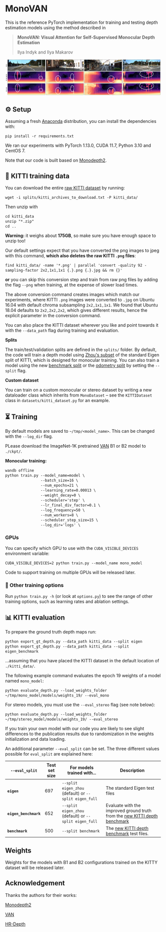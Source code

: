 # MonoVAN

This is the reference PyTorch implementation for training and testing depth estimation models using the method described in

> **MonoVAN: Visual Attention for Self-Supervised Monocular Depth Estimation**
> 
> Ilya Indyk and Ilya Makarov

[//]: # (> [Clément Godard]&#40;http://www0.cs.ucl.ac.uk/staff/C.Godard/&#41;, [Oisin Mac Aodha]&#40;http://vision.caltech.edu/~macaodha/&#41;, [Michael Firman]&#40;http://www.michaelfirman.co.uk&#41; and [Gabriel J. Brostow]&#40;http://www0.cs.ucl.ac.uk/staff/g.brostow/&#41;)

[//]: # (> [ICCV 2019 &#40;arXiv pdf&#41;]&#40;https://arxiv.org/abs/1806.01260&#41;)

[//]: # (<p align="center">)
[//]: # (  <img src="assets/teaser.gif" alt="qualitative comparison of results on KITTI benchmark" width="600" />)
[//]: # (</p>)

![alt text](assets/qualitative_circled.png)

[//]: # (![alt text]&#40;assets/qualitative-nyu.png&#41;)



## ⚙️ Setup

Assuming a fresh [Anaconda](https://www.anaconda.com/download/) distribution, you can install the dependencies with:
```shell
pip install -r requirements.txt
```

We ran our experiments with PyTorch 1.13.0, CUDA 11.7, Python 3.10 and CentOS 7.

Note that our code is built based on [Monodepth2](https://github.com/nianticlabs/monodepth2).


## 💾 KITTI training data

You can download the entire [raw KITTI dataset](http://www.cvlibs.net/datasets/kitti/raw_data.php) by running:
```shell
wget -i splits/kitti_archives_to_download.txt -P kitti_data/
```
Then unzip with
```shell
cd kitti_data
unzip "*.zip"
cd ..
```
**Warning:** it weighs about **175GB**, so make sure you have enough space to unzip too!

Our default settings expect that you have converted the png images to jpeg with this command, **which also deletes the raw KITTI `.png` files**:
```shell
find kitti_data/ -name '*.png' | parallel 'convert -quality 92 -sampling-factor 2x2,1x1,1x1 {.}.png {.}.jpg && rm {}'
```
**or** you can skip this conversion step and train from raw png files by adding the flag `--png` when training, at the expense of slower load times.

The above conversion command creates images which match our experiments, where KITTI `.png` images were converted to `.jpg` on Ubuntu 16.04 with default chroma subsampling `2x2,1x1,1x1`.
We found that Ubuntu 18.04 defaults to `2x2,2x2,2x2`, which gives different results, hence the explicit parameter in the conversion command.

You can also place the KITTI dataset wherever you like and point towards it with the `--data_path` flag during training and evaluation.

**Splits**

The train/test/validation splits are defined in the `splits/` folder.
By default, the code will train a depth model using [Zhou's subset](https://github.com/tinghuiz/SfMLearner) of the standard Eigen split of KITTI, which is designed for monocular training.
You can also train a model using the new [benchmark split](http://www.cvlibs.net/datasets/kitti/eval_depth.php?benchmark=depth_prediction) or the [odometry split](http://www.cvlibs.net/datasets/kitti/eval_odometry.php) by setting the `--split` flag.


**Custom dataset**

You can train on a custom monocular or stereo dataset by writing a new dataloader class which inherits from `MonoDataset` – see the `KITTIDataset` class in `datasets/kitti_dataset.py` for an example.


## ⏳ Training

By default models are saved to `~/tmp/<model_name>`.
This can be changed with the `--log_dir` flag.

PLease download the ImageNet-1K pretrained [VAN](https://github.com/Visual-Attention-Network/VAN-Classification#2-van-models-in-1k) B1 or B2 model to `./ckpt/`.

**Monocular training:**
```shell
wandb offline
python train.py --model_name=model \
                --batch_size=16 \
                --num_epochs=21 \
                --learning_rate=0.00013 \
                --weight_decay=0 \
                --scheduler='step' \
                --lr_final_div_factor=0.1 \
                --log_frequency=50 \
                --num_workers=8 \
                --scheduler_step_size=15 \
                --log_dir='logs' \
```


### GPUs

You can specify which GPU to use with the `CUDA_VISIBLE_DEVICES` environment variable:
```shell
CUDA_VISIBLE_DEVICES=2 python train.py --model_name mono_model
```

Code to support training on multiple GPUs will be released later.

### 🔧 Other training options

Run `python train.py -h` (or look at `options.py`) to see the range of other training options, such as learning rates and ablation settings.


## 📊 KITTI evaluation

To prepare the ground truth depth maps run:
```shell
python export_gt_depth.py --data_path kitti_data --split eigen
python export_gt_depth.py --data_path kitti_data --split eigen_benchmark
```
...assuming that you have placed the KITTI dataset in the default location of `./kitti_data/`.

The following example command evaluates the epoch 19 weights of a model named `mono_model`:
```shell
python evaluate_depth.py --load_weights_folder ~/tmp/mono_model/models/weights_19/ --eval_mono
```
For stereo models, you must use the `--eval_stereo` flag (see note below):
```shell
python evaluate_depth.py --load_weights_folder ~/tmp/stereo_model/models/weights_19/ --eval_stereo
```
If you train your own model with our code you are likely to see slight differences to the publication results due to randomization in the weights initialization and data loading.

An additional parameter `--eval_split` can be set.
The three different values possible for `eval_split` are explained here:

| `--eval_split`        | Test set size | For models trained with... | Description  |
|-----------------------|---------------|----------------------------|--------------|
| **`eigen`**           | 697           | `--split eigen_zhou` (default) or `--split eigen_full` | The standard Eigen test files |
| **`eigen_benchmark`** | 652           | `--split eigen_zhou` (default) or `--split eigen_full`  | Evaluate with the improved ground truth from the [new KITTI depth benchmark](http://www.cvlibs.net/datasets/kitti/eval_depth.php?benchmark=depth_prediction) |
| **`benchmark`**       | 500           | `--split benchmark`        | The [new KITTI depth benchmark](http://www.cvlibs.net/datasets/kitti/eval_depth.php?benchmark=depth_prediction) test files. |



[//]: # (## 📦 Precomputed results)

[//]: # ()
[//]: # (You can download our precomputed disparity predictions from the following links:)

[//]: # ()
[//]: # ()
[//]: # (| Training modality | Input size  | `.npy` filesize | Eigen disparities                                                                             |)

[//]: # (|-------------------|-------------|-----------------|-----------------------------------------------------------------------------------------------|)

[//]: # (| Mono              | 640 x 192   | 343 MB          | [Download 🔗]&#40;https://storage.googleapis.com/niantic-lon-static/research/monodepth2/mono_640x192_eigen.npy&#41;           |)

[//]: # (| Stereo            | 640 x 192   | 343 MB          | [Download 🔗]&#40;https://storage.googleapis.com/niantic-lon-static/research/monodepth2/stereo_640x192_eigen.npy&#41;         |)

[//]: # (| Mono + Stereo     | 640 x 192   | 343 MB          | [Download 🔗]&#40;https://storage.googleapis.com/niantic-lon-static/research/monodepth2/mono%2Bstereo_640x192_eigen.npy&#41;  |)

[//]: # (| Mono              | 1024 x 320  | 914 MB          | [Download 🔗]&#40;https://storage.googleapis.com/niantic-lon-static/research/monodepth2/mono_1024x320_eigen.npy&#41;          |)

[//]: # (| Stereo            | 1024 x 320  | 914 MB          | [Download 🔗]&#40;https://storage.googleapis.com/niantic-lon-static/research/monodepth2/stereo_1024x320_eigen.npy&#41;        |)

[//]: # (| Mono + Stereo     | 1024 x 320  | 914 MB          | [Download 🔗]&#40;https://storage.googleapis.com/niantic-lon-static/research/monodepth2/mono%2Bstereo_1024x320_eigen.npy&#41; |)


## Weights
Weights for the models with B1 and B2 configurations trained on the KITTY dataset will be released later. 



## Acknowledgement
Thanks the authors for their works:

[Monodepth2](https://github.com/nianticlabs/monodepth2)

[VAN](https://github.com/Visual-Attention-Network/VAN-Classification)

[HR-Depth](https://github.com/shawLyu/HR-Depth)
